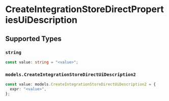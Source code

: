 # CreateIntegrationStoreDirectPropertiesUiDescription


## Supported Types

### `string`

```typescript
const value: string = "<value>";
```

### `models.CreateIntegrationStoreDirectUiDescription2`

```typescript
const value: models.CreateIntegrationStoreDirectUiDescription2 = {
  expr: "<value>",
};
```

